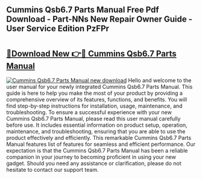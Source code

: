## Cummins Qsb6.7 Parts Manual Free Pdf Download - Part-NNs New Repair Owner Guide - User Service Edition PzFPr

# <h2><a href="http://bc29157.oget.top/?id=Cummins+Qsb6.7+Parts+Manual">🔗Download New 👉🔴 Cummins Qsb6.7 Parts Manual</a></h2>

[![Cummins Qsb6.7 Parts Manual new download](https://i.imgur.com/5g1atiW.png)](http://bc29157.oget.top/?id=Cummins+Qsb6.7+Parts+Manual)
Hello and welcome to the user manual for your newly integrated Cummins Qsb6.7 Parts Manual. This guide is here to help you make the most of your product by providing a comprehensive overview of its features, functions, and benefits. You will find step-by-step instructions for installation, usage, maintenance, and troubleshooting. To ensure a successful experience with your new Cummins Qsb6.7 Parts Manual, please read this user manual carefully before use. It includes essential information on product setup, operation, maintenance, and troubleshooting, ensuring that you are able to use the product effectively and efficiently. This remarkable Cummins Qsb6.7 Parts Manual features list of features for seamless and efficient performance. Our expectation is that the Cummins Qsb6.7 Parts Manual has been a reliable companion in your journey to becoming proficient in using your new gadget. Should you need any assistance or clarification, please do not hesitate to contact our support team.
